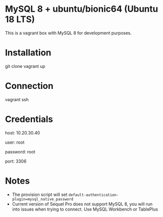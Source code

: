 # MySQL 8 + ubuntu/bionic64 (Ubuntu 18 LTS)
This is a vagrant box with MySQL 8 for development purposes.  

# Installation
git clone 
vagrant up

# Connection
vagrant ssh 

# Credentials
host: 10.20.30.40

user: root

password: root

port: 3306

# Notes
- The provision script will set ```default-authentication-plugin=mysql_native_password```
- Current version of Sequel Pro does not support MySQL 8, you will run into issues when trying to connect. Use MySQL Workbench or TablePlus
